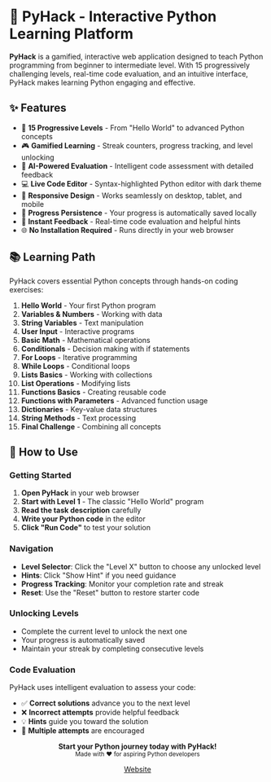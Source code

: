 # 🐍 PyHack - Interactive Python Learning Platform


**PyHack** is a gamified, interactive web application designed to teach Python programming from beginner to intermediate level. With 15 progressively challenging levels, real-time code evaluation, and an intuitive interface, PyHack makes learning Python engaging and effective.

## ✨ Features

- 🎯 **15 Progressive Levels** - From "Hello World" to advanced Python concepts
- 🎮 **Gamified Learning** - Streak counters, progress tracking, and level unlocking
- 🤖 **AI-Powered Evaluation** - Intelligent code assessment with detailed feedback
- 💻 **Live Code Editor** - Syntax-highlighted Python editor with dark theme
- 📱 **Responsive Design** - Works seamlessly on desktop, tablet, and mobile
- 💾 **Progress Persistence** - Your progress is automatically saved locally
- 🔄 **Instant Feedback** - Real-time code evaluation and helpful hints
- 🌐 **No Installation Required** - Runs directly in your web browser


## 📚 Learning Path

PyHack covers essential Python concepts through hands-on coding exercises:

1. **Hello World** - Your first Python program
2. **Variables & Numbers** - Working with data
3. **String Variables** - Text manipulation
4. **User Input** - Interactive programs
5. **Basic Math** - Mathematical operations
6. **Conditionals** - Decision making with if statements
7. **For Loops** - Iterative programming
8. **While Loops** - Conditional loops
9. **Lists Basics** - Working with collections
10. **List Operations** - Modifying lists
11. **Functions Basics** - Creating reusable code
12. **Functions with Parameters** - Advanced function usage
13. **Dictionaries** - Key-value data structures
14. **String Methods** - Text processing
15. **Final Challenge** - Combining all concepts


## 🎯 How to Use

### Getting Started
1. **Open PyHack** in your web browser
2. **Start with Level 1** - The classic "Hello World" program
3. **Read the task description** carefully
4. **Write your Python code** in the editor
5. **Click "Run Code"** to test your solution

### Navigation
- **Level Selector**: Click the "Level X" button to choose any unlocked level
- **Hints**: Click "Show Hint" if you need guidance
- **Progress Tracking**: Monitor your completion rate and streak
- **Reset**: Use the "Reset" button to restore starter code

### Unlocking Levels
- Complete the current level to unlock the next one
- Your progress is automatically saved
- Maintain your streak by completing consecutive levels

### Code Evaluation
PyHack uses intelligent evaluation to assess your code:
- ✅ **Correct solutions** advance you to the next level
- ❌ **Incorrect attempts** provide helpful feedback
- 💡 **Hints** guide you toward the solution
- 🔄 **Multiple attempts** are encouraged




<div align="center">
  <strong>Start your Python journey today with PyHack!</strong><br>
  <sub>Made with ❤️ for aspiring Python developers</sub>
</div>

<!-- Badges -->
<div align="center">
  
[Website](https://saypeace.ng/pyhack)

</div>
